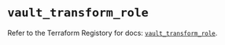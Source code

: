# `vault_transform_role`

Refer to the Terraform Registory for docs: [`vault_transform_role`](https://registry.terraform.io/providers/hashicorp/vault/3.20.1/docs/resources/transform_role).
